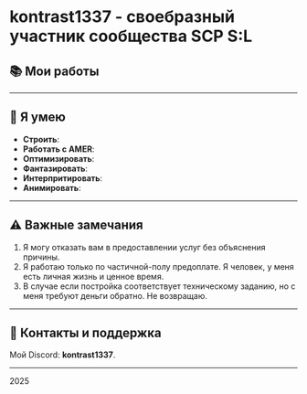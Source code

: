 # kontrast1337 - своебразный участник сообщества SCP S:L

## 📚 Мои работы



---

## 🎉 Я умею

- **Строить**:
- **Работать с AMER**:
- **Оптимизировать**:
- **Фантазировать**: 
- **Интерпритировать**:
- **Анимировать**:

---

## ⚠️ Важные замечания

1. Я могу отказать вам в предоставлении услуг без объяснения причины.
2. Я работаю только по частичной-полу предоплате. Я человек, у меня есть личная жизнь и ценное время.
3. В случае если постройка соответствует техническому заданию, но с меня требуют деньги обратно. Не возвращаю.

---

## 📧 Контакты и поддержка

Мой Discord: **kontrast1337**.

---

2025
